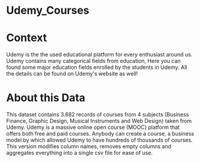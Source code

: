 # Udemy_Courses
# Context
Udemy is the the used educational platform for every enthusiast around us. Udemy contains many categorical fields from education, Here you can found some major education fields enrolled by the students in Udemy. All the details can be found on Udemy's website as well!
# About this Data
This dataset contains 3.682 records of courses from 4 subjects (Business Finance, Graphic Design, Musical Instruments and Web Design) taken from Udemy.
Udemy is a massive online open course (MOOC) platform that offers both free and paid courses. Anybody can create a course, a business model by which allowed Udemy to have hundreds of thousands of courses.
This version modifies column names, removes empty columns and aggregates everything into a single csv file for ease of use.
